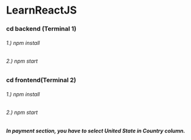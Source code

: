 # LearnReactJS

### cd backend (Terminal 1)
###### 1.) npm install
###### 2.) npm start

### cd frontend(Terminal 2)
###### 1.) npm install
###### 2.) npm start


##### In payment section, you have to select United State in Country column.

